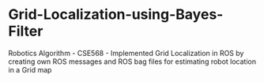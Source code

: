 # Grid-Localization-using-Bayes-Filter
Robotics Algorithm - CSE568 - Implemented Grid Localization in ROS by creating own ROS messages and ROS bag files for estimating robot location in a Grid map
